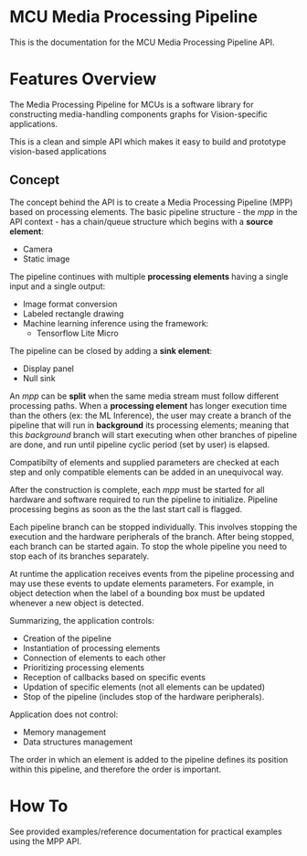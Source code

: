# MCU Media Processing Pipeline

This is the documentation for the MCU Media Processing Pipeline API.

# Features Overview

The Media Processing Pipeline for MCUs is a software library for constructing media-handling components graphs for Vision-specific applications.

This is a clean and simple API which makes it easy to build and prototype vision-based applications

## Concept

The concept behind the API is to create a Media Processing Pipeline (MPP) based on processing elements.
The basic pipeline structure - the _mpp_ in the API context - has a chain/queue structure which begins with a **source element**:
- Camera
- Static image

The pipeline continues with multiple **processing elements** having a single input and a single output:
- Image format conversion
- Labeled rectangle drawing
- Machine learning inference using the framework:
   - Tensorflow Lite Micro 

The pipeline can be closed by adding a **sink element**:
- Display panel
- Null sink
 
An _mpp_ can be **split** when the same media stream must follow different processing paths.
When a **processing element** has longer execution time than the others (ex: the ML Inference),
the user may create a branch of the pipeline that will run in **background** its processing elements;
meaning that this *background* branch will start executing when other branches of pipeline are done,
and run until pipeline cyclic period (set by user) is elapsed.

Compatibilty of elements and supplied parameters are checked at each step and only compatible elements
can be added in an unequivocal way.

After the construction is complete, each _mpp_ must be started for all hardware and software
required to run the pipeline to initialize. Pipeline processing begins as soon as the the last start
call is flagged.

Each pipeline branch can be stopped individually. This involves stopping the execution and the hardware 
peripherals of the branch. After being stopped, each branch can be started again. 
To stop the whole pipeline you need to stop each of its branches separately.

At runtime the application receives events from the pipeline processing and may use these events
to update elements parameters. For example, in object detection when the label of a bounding
box must be updated whenever a new object is detected.

Summarizing, the application controls:
- Creation of the pipeline
- Instantiation of processing elements
- Connection of elements to each other
- Prioritizing processing elements
- Reception of callbacks based on specific events
- Updation of specific elements (not all elements can be updated)
- Stop of the pipeline (includes stop of the hardware peripherals).

Application does not control:
- Memory management
- Data structures management

The order in which an element is added to the pipeline defines its position within this pipeline, and therefore the order is important.

# How To
See provided examples/reference documentation for practical examples using the MPP API.

